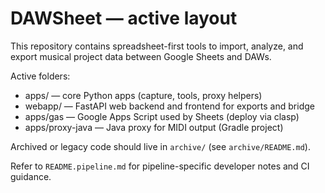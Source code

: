# DAWSheet — active layout

This repository contains spreadsheet-first tools to import, analyze, and export musical project data between Google Sheets and DAWs.

Active folders:

- apps/ — core Python apps (capture, tools, proxy helpers)
- webapp/ — FastAPI web backend and frontend for exports and bridge
- apps/gas — Google Apps Script used by Sheets (deploy via clasp)
- apps/proxy-java — Java proxy for MIDI output (Gradle project)

Archived or legacy code should live in `archive/` (see `archive/README.md`).

Refer to `README.pipeline.md` for pipeline-specific developer notes and CI guidance.
